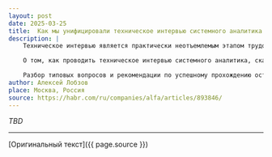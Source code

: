 ```yaml
---
layout: post
date: 2025-03-25
title:  Как мы унифицировали техническое интервью системного аналитика
description: |
    Техническое интервью является практически неотъемлемым этапом трудоустройства на ИТ-вакансию. Его цель состоит в первую очередь в оценке технических знаний и навыков кандидата. Его проводят, чтобы понять, насколько кандидат соответствует требованиям открытой вакансии.</br></br>

    О том, как проводить техническое интервью системного аналитика, сказано много. В интернете можно найти записи публичных интервью. Действующие системные аналитики запускают свои «школы» и консультируют «начинашек», рассказывают, как успешно пройти техническое интервью, причём иногда сразу на уровень middle/ middle+.</br></br>

    Разбор типовых вопросов и рекомендации по успешному прохождению остаются за бортом. Под катом я поделюсь опытом того, как из локального решения, подходящего для конкретной команды/системы/платформы, сделать унифицированное техническое интервью, работающее в масштабе департамента крупнейшего частного банка России. Данное решение позволяет сократить как время закрытия текущих вакансий, так и затраты на поддержание технического интервью, в частности, базы вопросов, в актуальном состоянии.
author: Алексей Лобзов
place: Москва, Россия
source: https://habr.com/ru/companies/alfa/articles/893846/
---
```


_TBD_

---

[Оригинальный текст]({{ page.source }})